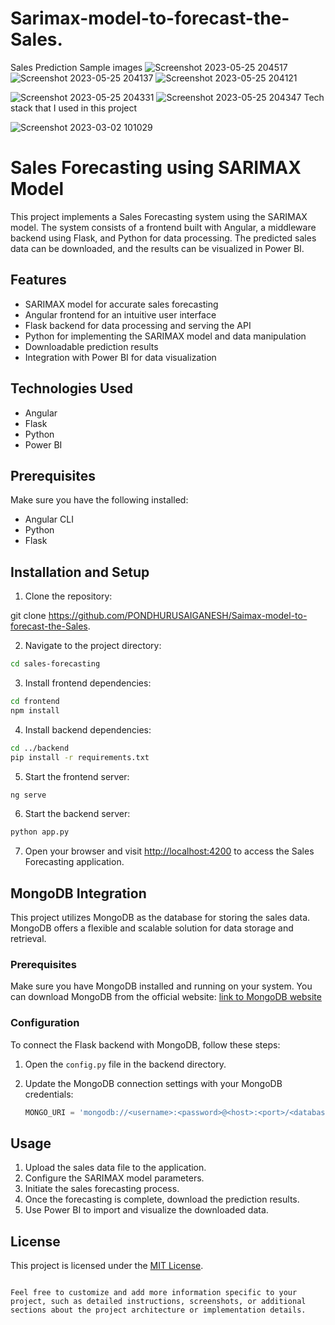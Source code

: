 # Sarimax-model-to-forecast-the-Sales.
Sales Prediction
Sample images
![Screenshot 2023-05-25 204517](https://github.com/PONDHURUSAIGANESH/Saimax-model-to-forecast-the-Sales./assets/78872384/f883ad60-ec86-4de4-8a25-3a626915ba20)
![Screenshot 2023-05-25 204137](https://github.com/PONDHURUSAIGANESH/Saimax-model-to-forecast-the-Sales./assets/78872384/0ee59547-198a-471f-a164-472cbda2078c)
![Screenshot 2023-05-25 204121](https://github.com/PONDHURUSAIGANESH/Saimax-model-to-forecast-the-Sales./assets/78872384/e21da25f-f6f9-414b-9c86-1075da00333e)

![Screenshot 2023-05-25 204331](https://github.com/PONDHURUSAIGANESH/Saimax-model-to-forecast-the-Sales./assets/78872384/a647750c-2f8c-4b23-b99c-f23f96b14700)
![Screenshot 2023-05-25 204347](https://github.com/PONDHURUSAIGANESH/Saimax-model-to-forecast-the-Sales./assets/78872384/1212a2ba-0857-4206-be3a-985b902833d7)
Tech stack that I used in this project

![Screenshot 2023-03-02 101029](https://github.com/PONDHURUSAIGANESH/Saimax-model-to-forecast-the-Sales./assets/78872384/5948d067-bcc0-4862-afca-124249b9811a)

# Sales Forecasting using SARIMAX Model

This project implements a Sales Forecasting system using the SARIMAX model. The system consists of a frontend built with Angular, a middleware backend using Flask, and Python for data processing. The predicted sales data can be downloaded, and the results can be visualized in Power BI.

## Features

- SARIMAX model for accurate sales forecasting
- Angular frontend for an intuitive user interface
- Flask backend for data processing and serving the API
- Python for implementing the SARIMAX model and data manipulation
- Downloadable prediction results
- Integration with Power BI for data visualization

## Technologies Used

- Angular
- Flask
- Python
- Power BI

## Prerequisites

Make sure you have the following installed:

- Angular CLI
- Python
- Flask

## Installation and Setup

1. Clone the repository:

git clone https://github.com/PONDHURUSAIGANESH/Saimax-model-to-forecast-the-Sales.

2. Navigate to the project directory:

```bash
cd sales-forecasting
```

3. Install frontend dependencies:

```bash
cd frontend
npm install
```

4. Install backend dependencies:

```bash
cd ../backend
pip install -r requirements.txt
```

5. Start the frontend server:

```bash
ng serve
```

6. Start the backend server:

```bash
python app.py
```

7. Open your browser and visit [http://localhost:4200](http://localhost:4200) to access the Sales Forecasting application.
## MongoDB Integration

This project utilizes MongoDB as the database for storing the sales data. MongoDB offers a flexible and scalable solution for data storage and retrieval.

### Prerequisites

Make sure you have MongoDB installed and running on your system. You can download MongoDB from the official website: [link to MongoDB website](https://www.mongodb.com/)

### Configuration

To connect the Flask backend with MongoDB, follow these steps:

1. Open the `config.py` file in the backend directory.

2. Update the MongoDB connection settings with your MongoDB credentials:

   ```python
   MONGO_URI = 'mongodb://<username>:<password>@<host>:<port>/<database>'


## Usage

1. Upload the sales data file to the application.
2. Configure the SARIMAX model parameters.
3. Initiate the sales forecasting process.
4. Once the forecasting is complete, download the prediction results.
5. Use Power BI to import and visualize the downloaded data.


## License

This project is licensed under the [MIT License](LICENSE).

```

Feel free to customize and add more information specific to your project, such as detailed instructions, screenshots, or additional sections about the project architecture or implementation details.
